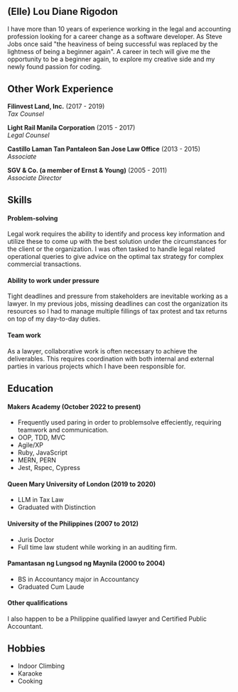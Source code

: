 ## (Elle) Lou Diane Rigodon

<!---A sentence about who and what you are. Then a sentence about what you've achieved.  And then a sentence about what excites you about tech.--->

I have more than 10 years of experience working in the legal and accounting profession looking for a career change as a software developer. As Steve Jobs once said "the heaviness of being successful was replaced by the lightness of being a beginner again". A career in tech will give me the opportunity to be a beginner again, to explore my creative side and my newly found passion for coding.

<!---
## Projects

| Name                         | Description       | Tech/tools        |
| ---------------------------- | ----------------- | ----------------- |
| **Final project**            | A webapp to do x. | React, Jest, etc. |
| **Something else worked on** | A webapp to do y. | Ruby              |
--->
## Other Work Experience

**Filinvest Land, Inc.** (2017 - 2019)  
_Tax Counsel_

<!---- Any experience, including roles and responsibilities and results achived in bullet point format.--->

**Light Rail Manila Corporation** (2015 - 2017)  
_Legal Counsel_


**Castillo Laman Tan Pantaleon San Jose Law Office** (2013 - 2015)  
_Associate_


**SGV & Co. (a member of Ernst & Young)** (2005 - 2011)  
_Associate Director_

<!---- Any experience relevent to software development--->

## Skills
<!---
Consider skills relevent to software development. Then consider your best skills. Pick 2-4 skills and write a short descriptive paragraph for each one. You should demonstrate how capable you are at this skill with examples.
(Using a STAR example Paragraph) Consider the questions below.

-STAR
-What was the situation/task? (ST)

-How was the skill used?

-What did you do? (action)

-What was the result?

#### Problem-solving

- Experience
- Achievements
- Evidence (STAR)
--->
#### Problem-solving

Legal work requires the ability to identify and process key information and utilize these to come up with the best solution under the circumstances for the client or the organization. I was often tasked to handle legal related operational queries to give advice on the optimal tax strategy for complex commercial transactions.

#### Ability to work under pressure

Tight deadlines and pressure from stakeholders are inevitable working as a lawyer. In my previous jobs, missing deadlines can cost the organization its resources so I had to manage multiple fillings of tax protest and tax returns on top of my day-to-day duties.

#### Team work

As a lawyer, collaborative work is often necessary to achieve the deliverables. This requires coordination with both internal and external parties in various projects which I have been responsible for.

<!---
Descriptive paragraph of how capable you are at this skill and, if relevant, how it has developed (again use STAR for this)

- I achieved A during my work at B (job, or otherwise)
- I contributed to the growth of X while doing Y (job, or otherwise)
- I built this, made this, broke this, fixed this, etc.
- A link to some on-line evidence (blogs, videos, articles, etc.)
--->

## Education

#### Makers Academy (October 2022 to present)
<!--->
<!---Use short descriptions of what you did and a skill you used. (Similar to format from the 'Work Experience' section above)--->
- Frequently used paring in order to problemsolve effeciently, requiring teamwork and communication.
- OOP, TDD, MVC
- Agile/XP
- Ruby, JavaScript
- MERN, PERN
- Jest, Rspec, Cypress


#### Queen Mary University of London (2019 to 2020)

- LLM in Tax Law
- Graduated with Distinction

#### University of the Philippines (2007 to 2012)

- Juris Doctor
- Full time law student while working in an auditing firm.

#### Pamantasan ng Lungsod ng Maynila (2000 to 2004)

- BS in Accountancy major in Accountancy
- Graduated Cum Laude

#### Other qualifications

I also happen to be a Philippine qualified lawyer and Certified Public Accountant.

## Hobbies

- Indoor Climbing
- Karaoke
- Cooking

<a href="https://github.com/Elle8888/CV/raw/master/LRigodonCV.pdf" class="image fit"><img src="images/marr_pic.jpg" alt=""></a>
